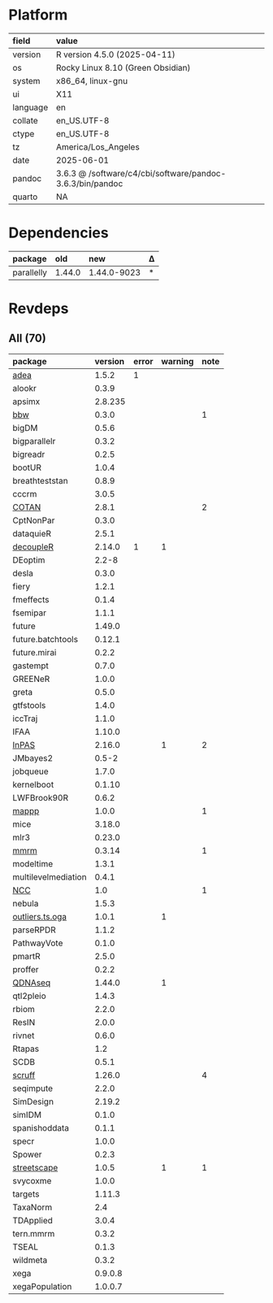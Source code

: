 # Platform

|field    |value                                                     |
|:--------|:---------------------------------------------------------|
|version  |R version 4.5.0 (2025-04-11)                              |
|os       |Rocky Linux 8.10 (Green Obsidian)                         |
|system   |x86_64, linux-gnu                                         |
|ui       |X11                                                       |
|language |en                                                        |
|collate  |en_US.UTF-8                                               |
|ctype    |en_US.UTF-8                                               |
|tz       |America/Los_Angeles                                       |
|date     |2025-06-01                                                |
|pandoc   |3.6.3 @ /software/c4/cbi/software/pandoc-3.6.3/bin/pandoc |
|quarto   |NA                                                        |

# Dependencies

|package    |old    |new         |Δ  |
|:----------|:------|:-----------|:--|
|parallelly |1.44.0 |1.44.0-9023 |*  |

# Revdeps

## All (70)

|package             |version |error |warning |note |
|:-------------------|:-------|:-----|:-------|:----|
|[adea](problems.md#adea)|1.5.2   |1     |        |     |
|alookr              |0.3.9   |      |        |     |
|apsimx              |2.8.235 |      |        |     |
|[bbw](problems.md#bbw)|0.3.0   |      |        |1    |
|bigDM               |0.5.6   |      |        |     |
|bigparallelr        |0.3.2   |      |        |     |
|bigreadr            |0.2.5   |      |        |     |
|bootUR              |1.0.4   |      |        |     |
|breathteststan      |0.8.9   |      |        |     |
|cccrm               |3.0.5   |      |        |     |
|[COTAN](problems.md#cotan)|2.8.1   |      |        |2    |
|CptNonPar           |0.3.0   |      |        |     |
|dataquieR           |2.5.1   |      |        |     |
|[decoupleR](problems.md#decoupler)|2.14.0  |1     |1       |     |
|DEoptim             |2.2-8   |      |        |     |
|desla               |0.3.0   |      |        |     |
|fiery               |1.2.1   |      |        |     |
|fmeffects           |0.1.4   |      |        |     |
|fsemipar            |1.1.1   |      |        |     |
|future              |1.49.0  |      |        |     |
|future.batchtools   |0.12.1  |      |        |     |
|future.mirai        |0.2.2   |      |        |     |
|gastempt            |0.7.0   |      |        |     |
|GREENeR             |1.0.0   |      |        |     |
|greta               |0.5.0   |      |        |     |
|gtfstools           |1.4.0   |      |        |     |
|iccTraj             |1.1.0   |      |        |     |
|IFAA                |1.10.0  |      |        |     |
|[InPAS](problems.md#inpas)|2.16.0  |      |1       |2    |
|JMbayes2            |0.5-2   |      |        |     |
|jobqueue            |1.7.0   |      |        |     |
|kernelboot          |0.1.10  |      |        |     |
|LWFBrook90R         |0.6.2   |      |        |     |
|[mappp](problems.md#mappp)|1.0.0   |      |        |1    |
|mice                |3.18.0  |      |        |     |
|mlr3                |0.23.0  |      |        |     |
|[mmrm](problems.md#mmrm)|0.3.14  |      |        |1    |
|modeltime           |1.3.1   |      |        |     |
|multilevelmediation |0.4.1   |      |        |     |
|[NCC](problems.md#ncc)|1.0     |      |        |1    |
|nebula              |1.5.3   |      |        |     |
|[outliers.ts.oga](problems.md#outlierstsoga)|1.0.1   |      |1       |     |
|parseRPDR           |1.1.2   |      |        |     |
|PathwayVote         |0.1.0   |      |        |     |
|pmartR              |2.5.0   |      |        |     |
|proffer             |0.2.2   |      |        |     |
|[QDNAseq](problems.md#qdnaseq)|1.44.0  |      |1       |     |
|qtl2pleio           |1.4.3   |      |        |     |
|rbiom               |2.2.0   |      |        |     |
|ResIN               |2.0.0   |      |        |     |
|rivnet              |0.6.0   |      |        |     |
|Rtapas              |1.2     |      |        |     |
|SCDB                |0.5.1   |      |        |     |
|[scruff](problems.md#scruff)|1.26.0  |      |        |4    |
|seqimpute           |2.2.0   |      |        |     |
|SimDesign           |2.19.2  |      |        |     |
|simIDM              |0.1.0   |      |        |     |
|spanishoddata       |0.1.1   |      |        |     |
|specr               |1.0.0   |      |        |     |
|Spower              |0.2.3   |      |        |     |
|[streetscape](problems.md#streetscape)|1.0.5   |      |1       |1    |
|svycoxme            |1.0.0   |      |        |     |
|targets             |1.11.3  |      |        |     |
|TaxaNorm            |2.4     |      |        |     |
|TDApplied           |3.0.4   |      |        |     |
|tern.mmrm           |0.3.2   |      |        |     |
|TSEAL               |0.1.3   |      |        |     |
|wildmeta            |0.3.2   |      |        |     |
|xega                |0.9.0.8 |      |        |     |
|xegaPopulation      |1.0.0.7 |      |        |     |


